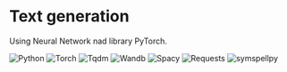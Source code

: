# Text generation

Using Neural Network nad library PyTorch.

<img alt="Python" src="https://img.shields.io/badge/Python-3-blueviolet">
<img alt="Torch" src="https://img.shields.io/badge/torch-1.7.0%2Bcpu-red">
<img alt="Tqdm" src="https://img.shields.io/badge/tqdm-4.54.1-ff69b4">
<img alt="Wandb" src="https://img.shields.io/badge/wandb-0.10.12-success">
<img alt="Spacy" src="https://img.shields.io/badge/spacy-3.0.3-yellow">
<img alt="Requests" src="https://img.shields.io/badge/requests-2.25.0-important">
<img alt="symspellpy" src="https://img.shields.io/badge/symspellpy-6.7.0-blue">


